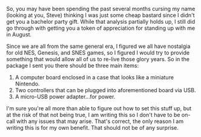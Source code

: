So, you may have been spending the past several months cursing my name (looking
at you, Steve) thinking I was just some cheap bastard since I didn't get you a 
bachelor party gift. While that analysis partially holds up, I still did go 
through with getting you a token of appreciation for standing up with me in August.

Since we are all from the same general era, I figured we all have nostalgia for
old NES, Genesis, and SNES games, so I figured I would try to provide something
that would allow all of us to re-live those glory years. 
So in the package I sent you there should be three main items:

1. A computer board enclosed in a case that looks like a miniature Nintendo.
1. Two controllers that can be plugged into aforementioned board via USB.
1. A micro-USB power adapter...for power.

I'm sure you're all more than able to figure out how to set this stuff up, but
at the risk of that not being true, I am writing this so I don't have to be
on-call with any issues that may arise. That's correct, the only reason I am
writing this is for my own benefit. That should not be of any surprise.
